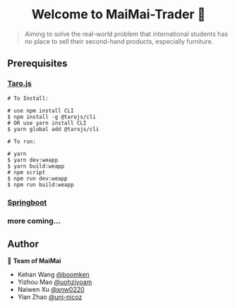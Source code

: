 <h1 align="center">Welcome to MaiMai-Trader 👋</h1>
<p>
</p>

> Aiming to solve the real-world problem that international students has no place to sell their second-hand products, especially furniture.

## Prerequisites
### [Taro.js](https://github.com/NervJS/taro)
```
# To Install: 

# use npm install CLI
$ npm install -g @tarojs/cli
# OR use yarn install CLI
$ yarn global add @tarojs/cli

# To run:

# yarn
$ yarn dev:weapp
$ yarn build:weapp
# npm script
$ npm run dev:weapp
$ npm run build:weapp
```

### [Springboot](https://spring.io/projects/spring-boot)
### more coming...
## Author

👤 **Team of MaiMai**

* Kehan Wang [@boomken](https://github.com/boomken)
* Yizhou Mao [@uohziyoam](https://github.com/uohziyoam)
* Naiwen Xu [@xnw0220](https://github.com/xnw0220)
* Yian Zhao [@uni-nicoz](https://github.com/uni-nicoz)
